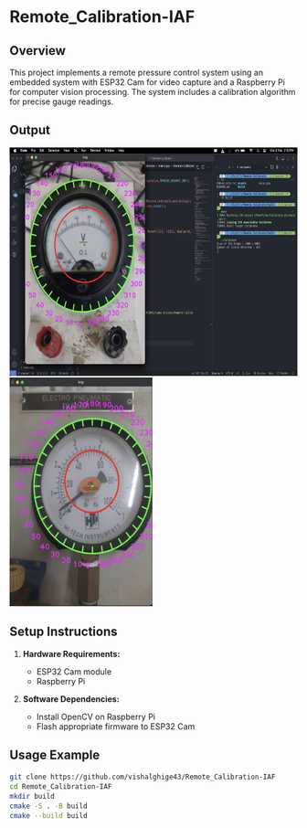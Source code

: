 # Remote_Calibration-IAF

## Overview

This project implements a remote pressure control system using an embedded system with ESP32 Cam for video capture and a Raspberry Pi for computer vision processing. The system includes a calibration algorithm for precise gauge readings.

## Output

<img src="Test Result/Screenshot 1.png" alt="Image Description" width="550" height="400" />     <img src="Test Result/Screenshot 4.png" alt="Image Description" width="250" height="400" />


## Setup Instructions

1. **Hardware Requirements:**
    - ESP32 Cam module
    - Raspberry Pi
  
2. **Software Dependencies:**
    - Install OpenCV on Raspberry Pi
    - Flash appropriate firmware to ESP32 Cam
  

## Usage Example

```bash
git clone https://github.com/vishalghige43/Remote_Calibration-IAF
cd Remote_Calibration-IAF
mkdir build
cmake -S . -B build
cmake --build build
```
